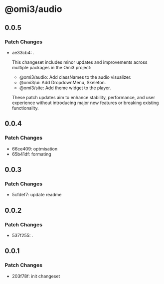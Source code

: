 # @omi3/audio

## 0.0.5

### Patch Changes

- ae33cb4: .

  This changeset includes minor updates and improvements across multiple packages in the Omi3 project:

  - @omi3/audio: Add classNames to the audio visualizer.
  - @omi3/ui: Add DropdownMenu, Skeleton.
  - @omi3/site: Add theme widget to the player.

  These patch updates aim to enhance stability, performance, and user experience without introducing major new features or breaking existing functionality.

## 0.0.4

### Patch Changes

- 66ce409: optmisation
- 65b41df: formating

## 0.0.3

### Patch Changes

- 5cfdef7: update readme

## 0.0.2

### Patch Changes

- 537f255: .

## 0.0.1

### Patch Changes

- 203f78f: init changeset
